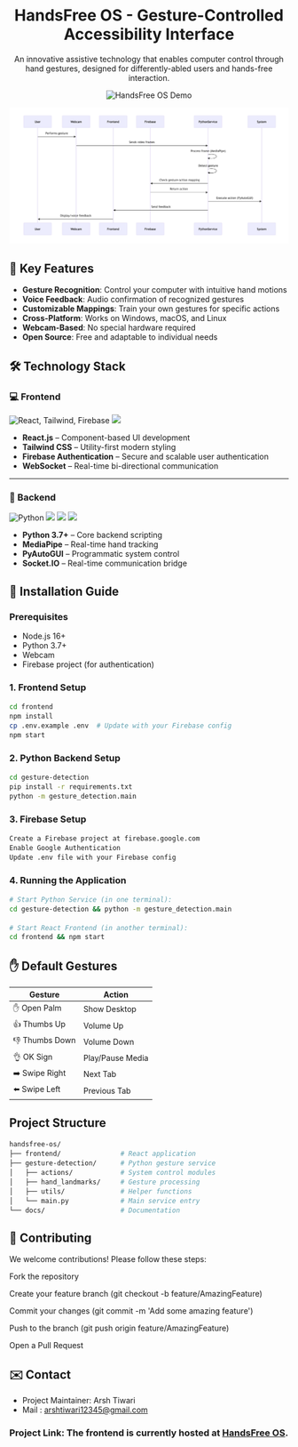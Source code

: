 <div align="center">

# HandsFree OS - Gesture-Controlled Accessibility Interface


An innovative assistive technology that enables computer control through hand gestures, designed for differently-abled users and hands-free interaction.

![HandsFree OS Demo](demo.gif) <!-- Add a demo gif later -->

<p align="center">
  <img src="./process-flow-diagram.png" alt="Process Flow Diagram" />
</p>
</div>




## 🌟 Key Features

- **Gesture Recognition**: Control your computer with intuitive hand motions
- **Voice Feedback**: Audio confirmation of recognized gestures
- **Customizable Mappings**: Train your own gestures for specific actions
- **Cross-Platform**: Works on Windows, macOS, and Linux
- **Webcam-Based**: No special hardware required
- **Open Source**: Free and adaptable to individual needs


## 🛠️ Technology Stack

### 💻 Frontend
<p align="left">
  <img src="https://skillicons.dev/icons?i=react,tailwind,firebase" height="40" alt="React, Tailwind, Firebase" />
  <img src="https://img.shields.io/badge/WebSocket-004DFF?style=for-the-badge&logo=websocket&logoColor=white" height="28" />
</p>

- **React.js** – Component-based UI development
- **Tailwind CSS** – Utility-first modern styling
- **Firebase Authentication** – Secure and scalable user authentication
- **WebSocket** – Real-time bi-directional communication

---

### 🧠 Backend
<p align="left">
  <img src="https://skillicons.dev/icons?i=python" height="40" alt="Python" />
  <img src="https://img.shields.io/badge/MediaPipe-FF6F00?style=for-the-badge&logo=google&logoColor=white" height="28" />
  <img src="https://img.shields.io/badge/PyAutoGUI-3776AB?style=for-the-badge&logo=python&logoColor=white" height="28" />
  <img src="https://img.shields.io/badge/Socket.IO-010101?style=for-the-badge&logo=socket.io&logoColor=white" height="28" />
</p>

- **Python 3.7+** – Core backend scripting
- **MediaPipe** – Real-time hand tracking
- **PyAutoGUI** – Programmatic system control
- **Socket.IO** – Real-time communication bridge



## 🚀 Installation Guide

### Prerequisites
- Node.js 16+
- Python 3.7+
- Webcam
- Firebase project (for authentication)

### 1. Frontend Setup
```bash
cd frontend
npm install
cp .env.example .env  # Update with your Firebase config
npm start
```

### 2. Python Backend Setup
```bash
cd gesture-detection
pip install -r requirements.txt
python -m gesture_detection.main
```

### 3. Firebase Setup
```bash
Create a Firebase project at firebase.google.com
Enable Google Authentication
Update .env file with your Firebase config
```

### 4. Running the Application
```bash
# Start Python Service (in one terminal):
cd gesture-detection && python -m gesture_detection.main

# Start React Frontend (in another terminal):
cd frontend && npm start
```

## ✋ Default Gestures

| Gesture       | Action             |
|---------------|--------------------|
| ✋ Open Palm   | Show Desktop       |
| 👍 Thumbs Up   | Volume Up          |
| 👎 Thumbs Down | Volume Down        |
| 👌 OK Sign     | Play/Pause Media   |
| ➡️ Swipe Right | Next Tab           |
| ⬅️ Swipe Left  | Previous Tab       |



## Project Structure
```bash
handsfree-os/
├── frontend/               # React application
├── gesture-detection/      # Python gesture service
│   ├── actions/            # System control modules
│   ├── hand_landmarks/     # Gesture processing
│   ├── utils/              # Helper functions
│   └── main.py             # Main service entry
└── docs/                   # Documentation
```



## 🤝 Contributing
We welcome contributions! Please follow these steps:

Fork the repository

Create your feature branch (git checkout -b feature/AmazingFeature)

Commit your changes (git commit -m 'Add some amazing feature')

Push to the branch (git push origin feature/AmazingFeature)

Open a Pull Request


## ✉️ Contact
- Project Maintainer: Arsh Tiwari 
- Mail : arshtiwari12345@gmail.com

### Project Link: The frontend is currently hosted at [HandsFree OS](https://hands-free-os.vercel.app/login).







